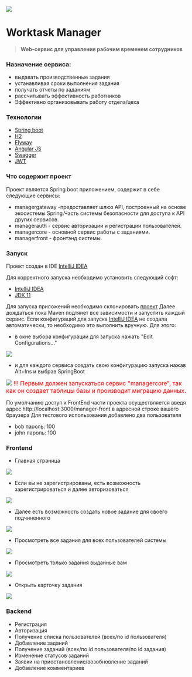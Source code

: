 <img src="pic/logo_small.png">


# Worktask Manager
> #### Web-сервис для управления рабочим временем сотрудников
### Назначение сервиса:
- выдавать производственные задания
- устанавливая сроки выполнения задания
- получать отчеты по заданиям
- рассчитывать эффективность работников
- Эффективно организовывать работу отдела/цеха

### Технологии
- [Spring boot](https://spring.io/projects/spring-boot)
- [H2](https://www.baeldung.com/spring-boot-h2-database)
- [Flyway](https://www.baeldung.com/database-migrations-with-flyway)
- [Angular JS](https://angularjs.org/)
- [Swagger](https://habr.com/ru/post/541592/)
- [JWT](https://jwt.io/)

### Что содержит проект
Проект является Spring boot приложением, содержит в себе следующие сервисы:
- managergateway -предоставляет шлюз API, построенный на основе экосистемы Spring.Часть системы безопасности для доступа к API других сервисов.
- managerauth - сервис авторизации и регистрации пользователей.
- managercore - основной сервис работы с заданиями.
- managerfront - фронтэнд системы.

### Запуск
Проект создан в IDE [IntelliJ IDEA](https://www.jetbrains.com/idea/)

Для корректного запуска необходимо установить следующий софт:

- [IntelliJ IDEA](https://www.jetbrains.com/idea/)
- [JDK 11](https://www.oracle.com/java/technologies/javase/jdk11-archive-downloads.html)


Для запуска приложений необходимо склонировать [проект](https://github.com/Fairness2/work_task_manager)
Далее дождаться пока Maven подтянет все зависимости и запустить каждый сервис.
Если конфигураций для запуска [IntelliJ IDEA](https://www.jetbrains.com/idea/) не создала автоматически, то необходимо это выполнить вручную. Для этого:
- в окне выбора конфигурации для запуска нажать "Edit Configurations..."

<img src="pic/scr1.png">

- и для каждого сервиса создать свою конфигурацию запуска нажав Alt+Ins и выбрав SpringBoot

<img src="pic/scr2.png">
<span style="color: red; font-size: 16px">!!! Первым должен запускаться сервис "managercore", так как он создает таблицы базы и производит миграцию данных.</span>

По умолчанию доступ к FrontEnd части проекта осуществляется введя адрес http://localhost:3000/manager-front в адресной строке вашего браузера
Для тестового использования добавлено два пользователя
- bob пароль: 100
- john пароль: 100

### Frontend

- Главная страница

<img src="pic/main.png">

- Если вы не зарегистрированы, есть возможность зарегистрироваться и далее авторизоваться

<img src="pic/register.png">

- Далее есть возможность создать новое задание для своего подчиненного

<img src="pic/newTask.png">

- Просмотреть все задания для всех пользователей системы

<img src="pic/allTasks.png">

- Просмотреть только задания выданные вам

<img src="pic/myTasks.png">

- Открыть карточку задания

<img src="pic/singleTask.png">


### Backend

- Регистрация
- Авторизация
- Получение списка пользователей (всех/по id пользователя)
- Добавление заданий
- Получение заданий (всех/по id пользователя/по id задания)
- Изменение статусов заданий
- Заявки на приостановление/возобновление заданий
- Добавление комментариев